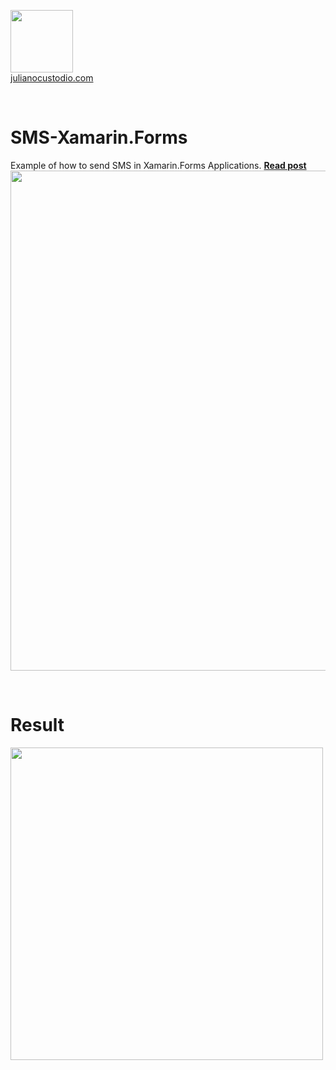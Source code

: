 


  <a href="http://julianocustodio.com" target="_blank"><image width="100px" src="https://julianocustodiosite.files.wordpress.com/2017/02/cropped-logojuliano.png?w=300&h=300&crop=1"/></a>
 <br/><a href="http://julianocustodio.com">julianocustodio.com</a>

 
<br/>


# SMS-Xamarin.Forms
Example of how to send SMS in Xamarin.Forms Applications.
<a href="https://julianocustodio.com/2018/05/18/sms-xamarin-forms/" target="_blank"><b> Read post</b></a></br> 
<a href="https://julianocustodio.com/2018/05/18/sms-xamarin-forms/">
<image width="800px" src="https://julianocustodiosite.files.wordpress.com/2018/05/wallsms1.png?w=768"/></a>

<br/>


# Result
<p>
  <image height="500px"src="https://julianocustodiosite.files.wordpress.com/2018/05/ezgif-com-gif-maker-10.gif?w=400&h=633"/>  
</p>



